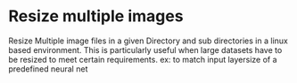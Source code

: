 # Resize multiple images
Resize Multiple image files in a given Directory and sub directories in a linux based environment.
This is particularly useful when large datasets have to be resized to meet certain requirements. ex: to match input layersize of a predefined neural net
